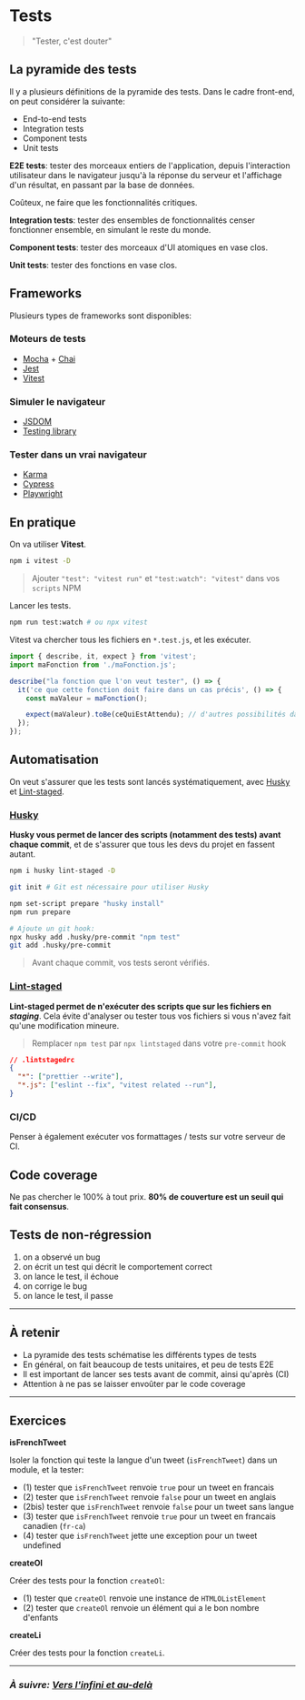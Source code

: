 # Tests

> "Tester, c'est douter"

## La pyramide des tests

Il y a plusieurs définitions de la pyramide des tests. Dans le cadre front-end, on peut considérer la suivante:

- End-to-end tests
- Integration tests
- Component tests
- Unit tests

**E2E tests**: tester des morceaux entiers de l'application, depuis l'interaction utilisateur dans le navigateur jusqu'à la réponse du serveur et l'affichage d'un résultat, en passant par la base de données.

Coûteux, ne faire que les fonctionnalités critiques.

**Integration tests**: tester des ensembles de fonctionnalités censer fonctionner ensemble, en simulant le reste du monde.

**Component tests**: tester des morceaux d'UI atomiques en vase clos.

**Unit tests**: tester des fonctions en vase clos.

## Frameworks

Plusieurs types de frameworks sont disponibles:

### Moteurs de tests

- [Mocha](https://mochajs.org/) + [Chai](https://www.chaijs.com/)
- [Jest](https://jestjs.io/)
- [Vitest](https://vitest.dev/)

### Simuler le navigateur

- [JSDOM](https://github.com/jsdom/jsdom)
- [Testing library](https://testing-library.com/)

### Tester dans un vrai navigateur

- [Karma](https://karma-runner.github.io/2.0/index.html)
- [Cypress](https://www.cypress.io/)
- [Playwright](https://playwright.dev/docs/intro)

## En pratique

On va utiliser **Vitest**.

```bash
npm i vitest -D
```

> Ajouter `"test": "vitest run"` et `"test:watch": "vitest"` dans vos `scripts` NPM


Lancer les tests.

```bash
npm run test:watch # ou npx vitest
```

Vitest va chercher tous les fichiers en `*.test.js`, et les exécuter.

```js
import { describe, it, expect } from 'vitest';
import maFonction from './maFonction.js';

describe("la fonction que l'on veut tester", () => {
  it('ce que cette fonction doit faire dans un cas précis', () => {
    const maValeur = maFonction();

    expect(maValeur).toBe(ceQuiEstAttendu); // d'autres possibilités dans la doc de Vitest
  });
});
```

## Automatisation

On veut s'assurer que les tests sont lancés systématiquement, avec [Husky](https://github.com/typicode/husky#install) et [Lint-staged](https://github.com/okonet/lint-staged#lintstagedrc-example).

### [Husky](https://github.com/typicode/husky#install)

**Husky vous permet de lancer des scripts (notamment des tests) avant chaque commit**, et de s'assurer que tous les devs du projet en fassent autant.

```bash
npm i husky lint-staged -D

git init # Git est nécessaire pour utiliser Husky
```

```bash
npm set-script prepare "husky install"
npm run prepare

# Ajoute un git hook:
npx husky add .husky/pre-commit "npm test"
git add .husky/pre-commit
```

> Avant chaque commit, vos tests seront vérifiés.

### [Lint-staged](https://github.com/okonet/lint-staged#lintstagedrc-example)

**Lint-staged permet de n'exécuter des scripts que sur les fichiers en *staging***. Cela évite d'analyser ou tester tous vos fichiers si vous n'avez fait qu'une modification mineure.

> Remplacer `npm test` par `npx lintstaged` dans votre `pre-commit` hook

```json
// .lintstagedrc
{
  "*": ["prettier --write"],
  "*.js": ["eslint --fix", "vitest related --run"],
}
```


### CI/CD

Penser à également exécuter vos formattages / tests sur votre serveur de CI.

## Code coverage

Ne pas chercher le 100% à tout prix. **80% de couverture est un seuil qui fait consensus**.

## Tests de non-régression

1. on a observé un bug
2. on écrit un test qui décrit le comportement correct
3. on lance le test, il échoue
4. on corrige le bug
5. on lance le test, il passe

---

## À retenir

- La pyramide des tests schématise les différents types de tests
- En général, on fait beaucoup de tests unitaires, et peu de tests E2E
- Il est important de lancer ses tests avant de commit, ainsi qu'après (CI)
- Attention à ne pas se laisser envoûter par le code coverage

---

## Exercices

**isFrenchTweet**

Isoler la fonction qui teste la langue d'un tweet (`isFrenchTweet`) dans un module, et la tester:

- (1) tester que `isFrenchTweet` renvoie `true` pour un tweet en francais
- (2) tester que `isFrenchTweet` renvoie `false` pour un tweet en anglais
- (2bis) tester que `isFrenchTweet` renvoie `false` pour un tweet sans langue
- (3) tester que `isFrenchTweet` renvoie `true` pour un tweet en francais canadien (`fr-ca`)
- (4) tester que `isFrenchTweet` jette une exception pour un tweet undefined

**createOl**

Créer des tests pour la fonction `createOl`:

- (1) tester que `createOl` renvoie une instance de `HTMLOListElement`
- (2) tester que `createOl` renvoie un élément qui a le bon nombre d'enfants

**createLi**

Créer des tests pour la fonction `createLi`.

---

### _À suivre: [Vers l'infini et au-delà](../beyond.md)_
